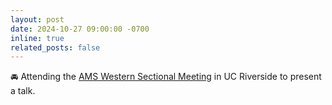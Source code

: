 ```yaml
---
layout: post
date: 2024-10-27 09:00:00 -0700
inline: true
related_posts: false
---
```


:oncoming_automobile: Attending the [AMS Western Sectional Meeting](https://meetings.ams.org/math/fall2024w/meetingapp.cgi/Paper/40229) in UC Riverside to present a talk.

